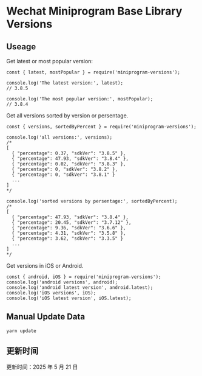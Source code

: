 
# Wechat Miniprogram Base Library Versions

## Useage

Get latest or most popular version:

```;
const { latest, mostPopular } = require('miniprogram-versions');

console.log('The latest version:', latest);
// 3.8.5

console.log('The most popular version:', mostPopular);
// 3.8.4

```

Get all versions sorted by version or persentage.

```
const { versions, sortedByPercent } = require('miniprogram-versions');

console.log('all versions:', versions);
/*
[
  { "percentage": 0.37, "sdkVer": "3.8.5" },
  { "percentage": 47.93, "sdkVer": "3.8.4" },
  { "percentage": 0.02, "sdkVer": "3.8.3" },
  { "percentage": 0, "sdkVer": "3.8.2" },
  { "percentage": 0, "sdkVer": "3.8.1" }
  ...
]
*/

console.log('sorted versions by persentage:', sortedByPercent);
/*
[
  { "percentage": 47.93, "sdkVer": "3.8.4" },
  { "percentage": 20.45, "sdkVer": "3.7.12" },
  { "percentage": 9.36, "sdkVer": "3.6.6" },
  { "percentage": 4.31, "sdkVer": "3.5.8" },
  { "percentage": 3.62, "sdkVer": "3.3.5" }
  ...
]
*/
```

Get versions in iOS or Android.

```
const { android, iOS } = require('miniprogram-versions');
console.log('android versions', android);
console.log('android latest version', android.latest);
console.log('iOS versions', iOS);
console.log('iOS latest version', iOS.latest);
```

## Manual Update Data

```
yarn update
```

## 更新时间

更新时间：2025 年 5 月 21 日
